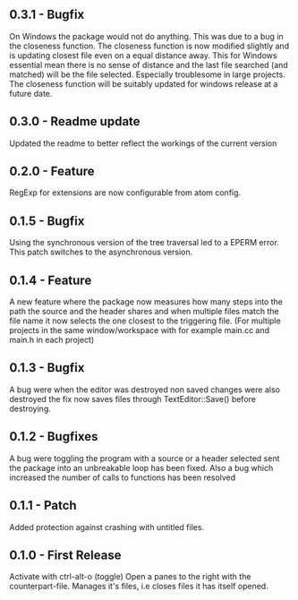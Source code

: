 ## 0.3.1 - Bugfix
  On Windows the package would not do anything. This was due to a bug in the closeness
  function. The closeness function is now modified slightly and is updating closest file
  even on a equal distance away. This for Windows essential mean there is no sense of distance
  and the last file searched (and matched) will be the file selected. Especially
  troublesome in large projects. The closeness function will be suitably updated
  for windows release at a future date.

## 0.3.0 - Readme update
  Updated the readme to better reflect the workings of the current version

## 0.2.0 - Feature
  RegExp for extensions are now configurable from atom config.

## 0.1.5 - Bugfix
  Using the synchronous version of the tree traversal
  led to a EPERM error. This patch switches to the asynchronous version.

## 0.1.4 - Feature
  A new feature where the package now measures how many steps into the path
  the source and the header shares and when multiple files match the file name it now selects the one closest to the triggering file. (For multiple projects in the same window/workspace with for example main.cc and main.h in each project)

## 0.1.3 - Bugfix
  A bug were when the editor was destroyed non saved changes were also destroyed
  the fix now saves files through TextEditor::Save() before destroying.

## 0.1.2 - Bugfixes
  A bug were toggling the program with a source or a header selected sent the
  package into an unbreakable loop has been fixed.
  Also a bug which increased the number of calls to functions has been resolved

## 0.1.1 - Patch
  Added protection against crashing with untitled files.

## 0.1.0 - First Release
  Activate with ctrl-alt-o (toggle)
  Open a panes to the right with the counterpart-file.
  Manages it's files, i.e closes files it has itself opened.
